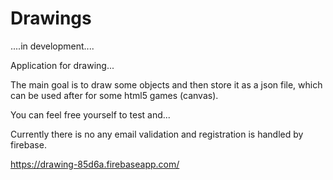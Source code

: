 # Drawings

....in development....

Application for drawing...

The main goal is to draw some objects and then store it as a json file,
which can be used after for some html5 games (canvas).

You can feel free yourself to test and...

Currently there is no any email validation and registration is handled by firebase.

https://drawing-85d6a.firebaseapp.com/
